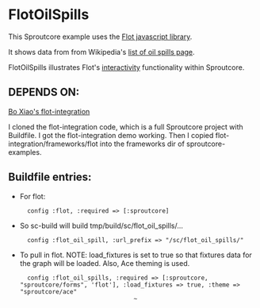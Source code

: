 FlotOilSpills
=================

This Sproutcore example uses the [Flot javascript library](http://code.google.com/p/flot/).

It shows data from from Wikipedia's [list of oil spills page](http://en.wikipedia.org/wiki/List_of_oil_spills).

FlotOilSpills illustrates Flot's [interactivity](http://people.iola.dk/olau/flot/examples/interacting.html) functionality within Sproutcore.

DEPENDS ON:
-----------

[Bo Xiao's flot-integration](http://github.com/imxiaobo/iamxiaobo/tree/master/flot-integration)

I cloned the flot-integration code, which is a full Sproutcore project
with Buildfile. I got the flot-integration demo working. Then I copied
flot-integration/frameworks/flot into the frameworks dir of sproutcore-examples.
    
Buildfile entries:
------------------
         
* For flot:
 
        config :flot, :required => [:sproutcore]

* So sc-build will build tmp/build/sc/flot_oil_spills/... 
     
        config :flot_oil_spill, :url_prefix => "/sc/flot_oil_spills/"
         
* To pull in flot.  NOTE: load_fixtures is set to true so that fixtures data for the graph will be loaded. Also, Ace theming is used.
                            
        config :flot_oil_spills, :required => [:sproutcore, "sproutcore/forms", 'flot'], :load_fixtures => true, :theme => "sproutcore/ace"
                                      ~



